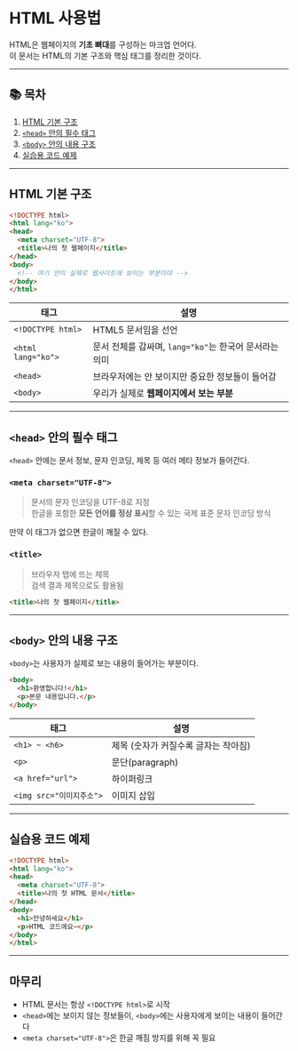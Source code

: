 
HTML 사용법  
==  

HTML은 웹페이지의 **기초 뼈대**를 구성하는 마크업 언어다.  
이 문서는 HTML의 기본 구조와 핵심 태그를 정리한 것이다.

---

## 📚 목차  
1. [HTML 기본 구조](#html-기본-구조)  
2. [`<head>` 안의 필수 태그](#head-안의-필수-태그)  
3. [`<body>` 안의 내용 구조](#body-안의-내용-구조)  
4. [실습용 코드 예제](#실습용-코드-예제)

---

## HTML 기본 구조

```html
<!DOCTYPE html>
<html lang="ko">
<head>
  <meta charset="UTF-8">
  <title>나의 첫 웹페이지</title>
</head>
<body>
  <!-- 여기 안이 실제로 웹사이트에 보이는 부분이야 -->
</body>
</html>
```

| 태그 | 설명 |
|------|------|
| `<!DOCTYPE html>` | HTML5 문서임을 선언 |
| `<html lang="ko">` | 문서 전체를 감싸며, `lang="ko"`는 한국어 문서라는 의미 |
| `<head>` | 브라우저에는 안 보이지만 중요한 정보들이 들어감 |
| `<body>` | 우리가 실제로 **웹페이지에서 보는 부분** |

---

## `<head>` 안의 필수 태그

`<head>` 안에는 문서 정보, 문자 인코딩, 제목 등 여러 메타 정보가 들어간다.

###  `<meta charset="UTF-8">`

> 문서의 문자 인코딩을 UTF-8로 지정  
> 한글을 포함한 **모든 언어를 정상 표시**할 수 있는 국제 표준 문자 인코딩 방식  

만약 이 태그가 없으면 한글이 깨질 수 있다.

###  `<title>`

> 브라우저 탭에 뜨는 제목  
> 검색 결과 제목으로도 활용됨

```html
<title>나의 첫 웹페이지</title>
```

---

## `<body>` 안의 내용 구조

`<body>`는 사용자가 실제로 보는 내용이 들어가는 부분이다.

```html
<body>
  <h1>환영합니다!</h1>
  <p>본문 내용입니다.</p>
</body>
```

| 태그 | 설명 |
|------|------|
| `<h1> ~ <h6>` | 제목 (숫자가 커질수록 글자는 작아짐) |
| `<p>` | 문단(paragraph) |
| `<a href="url">` | 하이퍼링크 |
| `<img src="이미지주소">` | 이미지 삽입 |

---

## 실습용 코드 예제

```html
<!DOCTYPE html>
<html lang="ko">
<head>
  <meta charset="UTF-8">
  <title>나의 첫 HTML 문서</title>
</head>
<body>
  <h1>안녕하세요</h1>
  <p>HTML 코드에요~</p>
</body>
</html>
```

---

##  마무리

- HTML 문서는 항상 `<!DOCTYPE html>`로 시작
- `<head>`에는 보이지 않는 정보들이, `<body>`에는 사용자에게 보이는 내용이 들어간다
- `<meta charset="UTF-8">`은 한글 깨짐 방지를 위해 꼭 필요
